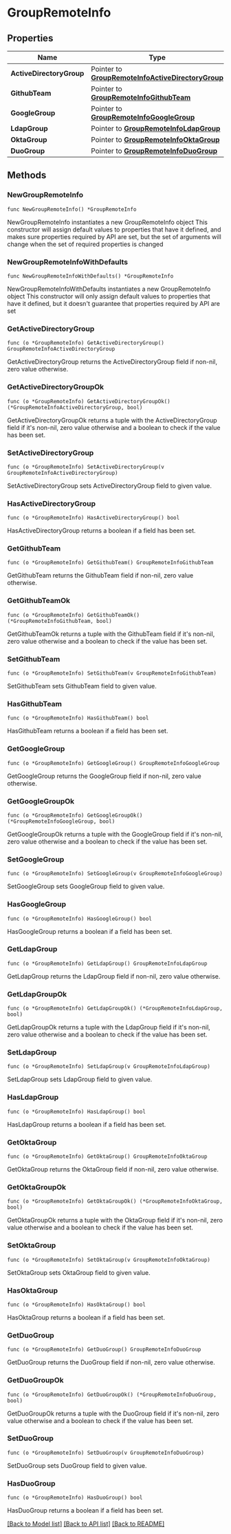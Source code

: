 # GroupRemoteInfo

## Properties

Name | Type | Description | Notes
------------ | ------------- | ------------- | -------------
**ActiveDirectoryGroup** | Pointer to [**GroupRemoteInfoActiveDirectoryGroup**](GroupRemoteInfoActiveDirectoryGroup.md) |  | [optional] 
**GithubTeam** | Pointer to [**GroupRemoteInfoGithubTeam**](GroupRemoteInfoGithubTeam.md) |  | [optional] 
**GoogleGroup** | Pointer to [**GroupRemoteInfoGoogleGroup**](GroupRemoteInfoGoogleGroup.md) |  | [optional] 
**LdapGroup** | Pointer to [**GroupRemoteInfoLdapGroup**](GroupRemoteInfoLdapGroup.md) |  | [optional] 
**OktaGroup** | Pointer to [**GroupRemoteInfoOktaGroup**](GroupRemoteInfoOktaGroup.md) |  | [optional] 
**DuoGroup** | Pointer to [**GroupRemoteInfoDuoGroup**](GroupRemoteInfoDuoGroup.md) |  | [optional] 

## Methods

### NewGroupRemoteInfo

`func NewGroupRemoteInfo() *GroupRemoteInfo`

NewGroupRemoteInfo instantiates a new GroupRemoteInfo object
This constructor will assign default values to properties that have it defined,
and makes sure properties required by API are set, but the set of arguments
will change when the set of required properties is changed

### NewGroupRemoteInfoWithDefaults

`func NewGroupRemoteInfoWithDefaults() *GroupRemoteInfo`

NewGroupRemoteInfoWithDefaults instantiates a new GroupRemoteInfo object
This constructor will only assign default values to properties that have it defined,
but it doesn't guarantee that properties required by API are set

### GetActiveDirectoryGroup

`func (o *GroupRemoteInfo) GetActiveDirectoryGroup() GroupRemoteInfoActiveDirectoryGroup`

GetActiveDirectoryGroup returns the ActiveDirectoryGroup field if non-nil, zero value otherwise.

### GetActiveDirectoryGroupOk

`func (o *GroupRemoteInfo) GetActiveDirectoryGroupOk() (*GroupRemoteInfoActiveDirectoryGroup, bool)`

GetActiveDirectoryGroupOk returns a tuple with the ActiveDirectoryGroup field if it's non-nil, zero value otherwise
and a boolean to check if the value has been set.

### SetActiveDirectoryGroup

`func (o *GroupRemoteInfo) SetActiveDirectoryGroup(v GroupRemoteInfoActiveDirectoryGroup)`

SetActiveDirectoryGroup sets ActiveDirectoryGroup field to given value.

### HasActiveDirectoryGroup

`func (o *GroupRemoteInfo) HasActiveDirectoryGroup() bool`

HasActiveDirectoryGroup returns a boolean if a field has been set.

### GetGithubTeam

`func (o *GroupRemoteInfo) GetGithubTeam() GroupRemoteInfoGithubTeam`

GetGithubTeam returns the GithubTeam field if non-nil, zero value otherwise.

### GetGithubTeamOk

`func (o *GroupRemoteInfo) GetGithubTeamOk() (*GroupRemoteInfoGithubTeam, bool)`

GetGithubTeamOk returns a tuple with the GithubTeam field if it's non-nil, zero value otherwise
and a boolean to check if the value has been set.

### SetGithubTeam

`func (o *GroupRemoteInfo) SetGithubTeam(v GroupRemoteInfoGithubTeam)`

SetGithubTeam sets GithubTeam field to given value.

### HasGithubTeam

`func (o *GroupRemoteInfo) HasGithubTeam() bool`

HasGithubTeam returns a boolean if a field has been set.

### GetGoogleGroup

`func (o *GroupRemoteInfo) GetGoogleGroup() GroupRemoteInfoGoogleGroup`

GetGoogleGroup returns the GoogleGroup field if non-nil, zero value otherwise.

### GetGoogleGroupOk

`func (o *GroupRemoteInfo) GetGoogleGroupOk() (*GroupRemoteInfoGoogleGroup, bool)`

GetGoogleGroupOk returns a tuple with the GoogleGroup field if it's non-nil, zero value otherwise
and a boolean to check if the value has been set.

### SetGoogleGroup

`func (o *GroupRemoteInfo) SetGoogleGroup(v GroupRemoteInfoGoogleGroup)`

SetGoogleGroup sets GoogleGroup field to given value.

### HasGoogleGroup

`func (o *GroupRemoteInfo) HasGoogleGroup() bool`

HasGoogleGroup returns a boolean if a field has been set.

### GetLdapGroup

`func (o *GroupRemoteInfo) GetLdapGroup() GroupRemoteInfoLdapGroup`

GetLdapGroup returns the LdapGroup field if non-nil, zero value otherwise.

### GetLdapGroupOk

`func (o *GroupRemoteInfo) GetLdapGroupOk() (*GroupRemoteInfoLdapGroup, bool)`

GetLdapGroupOk returns a tuple with the LdapGroup field if it's non-nil, zero value otherwise
and a boolean to check if the value has been set.

### SetLdapGroup

`func (o *GroupRemoteInfo) SetLdapGroup(v GroupRemoteInfoLdapGroup)`

SetLdapGroup sets LdapGroup field to given value.

### HasLdapGroup

`func (o *GroupRemoteInfo) HasLdapGroup() bool`

HasLdapGroup returns a boolean if a field has been set.

### GetOktaGroup

`func (o *GroupRemoteInfo) GetOktaGroup() GroupRemoteInfoOktaGroup`

GetOktaGroup returns the OktaGroup field if non-nil, zero value otherwise.

### GetOktaGroupOk

`func (o *GroupRemoteInfo) GetOktaGroupOk() (*GroupRemoteInfoOktaGroup, bool)`

GetOktaGroupOk returns a tuple with the OktaGroup field if it's non-nil, zero value otherwise
and a boolean to check if the value has been set.

### SetOktaGroup

`func (o *GroupRemoteInfo) SetOktaGroup(v GroupRemoteInfoOktaGroup)`

SetOktaGroup sets OktaGroup field to given value.

### HasOktaGroup

`func (o *GroupRemoteInfo) HasOktaGroup() bool`

HasOktaGroup returns a boolean if a field has been set.

### GetDuoGroup

`func (o *GroupRemoteInfo) GetDuoGroup() GroupRemoteInfoDuoGroup`

GetDuoGroup returns the DuoGroup field if non-nil, zero value otherwise.

### GetDuoGroupOk

`func (o *GroupRemoteInfo) GetDuoGroupOk() (*GroupRemoteInfoDuoGroup, bool)`

GetDuoGroupOk returns a tuple with the DuoGroup field if it's non-nil, zero value otherwise
and a boolean to check if the value has been set.

### SetDuoGroup

`func (o *GroupRemoteInfo) SetDuoGroup(v GroupRemoteInfoDuoGroup)`

SetDuoGroup sets DuoGroup field to given value.

### HasDuoGroup

`func (o *GroupRemoteInfo) HasDuoGroup() bool`

HasDuoGroup returns a boolean if a field has been set.


[[Back to Model list]](../README.md#documentation-for-models) [[Back to API list]](../README.md#documentation-for-api-endpoints) [[Back to README]](../README.md)


